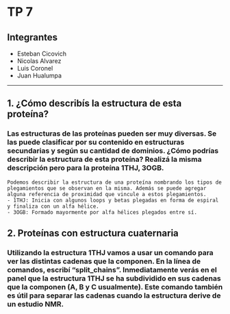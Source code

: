 # TP 7

## Integrantes

 - Esteban Cicovich
 - Nicolas Alvarez
 - Luis Coronel
 - Juan Hualumpa

---
## 1. ¿Cómo describís la estructura de esta proteína?
### Las estructuras de las proteínas pueden ser muy diversas. Se las puede clasificar por su contenido en estructuras secundarias y según su cantidad de dominios. ¿Cómo podrías describir la estructura de esta proteína? Realizá la misma descripción pero para la proteína 1THJ, 3OGB.

```
Podemos describir la estructura de una proteína nombrando los tipos de plegamientos que se observan en la misma. Además se puede agregar alguna referencia de proximidad que vincule a estos plegamientos.
- 1THJ: Inicia con algunos loops y betas plegadas en forma de espiral y finaliza con un alfa hélice.
- 3OGB: Formado mayormente por alfa hélices plegados entre sí.
```

## 2. Proteínas con estructura cuaternaria
### Utilizando la estructura 1THJ vamos a usar un comando para ver las distintas cadenas que la componen. En la línea de comandos, escribí “split_chains”. Inmediatamente verás en el panel que la estructura 1THJ se ha subdividido en sus cadenas que la componen (A, B y C usualmente). Este comando también es útil para separar las cadenas cuando la estructura derive de un estudio NMR.
